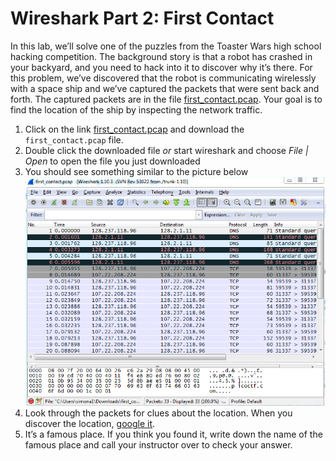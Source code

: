 # Wireshark Part 2: First Contact
In this lab, we’ll solve one of the puzzles from the Toaster Wars high school hacking competition. The background story is that a robot has crashed in your backyard, and you need to hack into it to discover why it’s there. For this problem, we’ve discovered that the robot is communicating wirelessly with a space ship and we’ve captured the packets that were sent back and forth. The captured packets are in the file [first_contact.pcap](https://drive.google.com/file/d/0BxDZABox5hT2SDBzQ3I5QTVKVkU/edit). Your goal is to find the location of the ship by inspecting the network traffic.

1.	Click on the link [first_contact.pcap](https://drive.google.com/file/d/0BxDZABox5hT2SDBzQ3I5QTVKVkU/edit) and download the `first_contact.pcap` file.
2.	Double click the downloaded file *or* start wireshark and choose *File | Open* to open the file you just downloaded
3. You should see something similar to the picture below   
![FirstContact1.png](FirstContact1.png)   
5.	Look through the packets for clues about the location. When you discover the location, [google it](http://www.google.com).
6.	It’s a famous place. If you think you found it, write down the name of the famous place and call your instructor over to check your answer.



